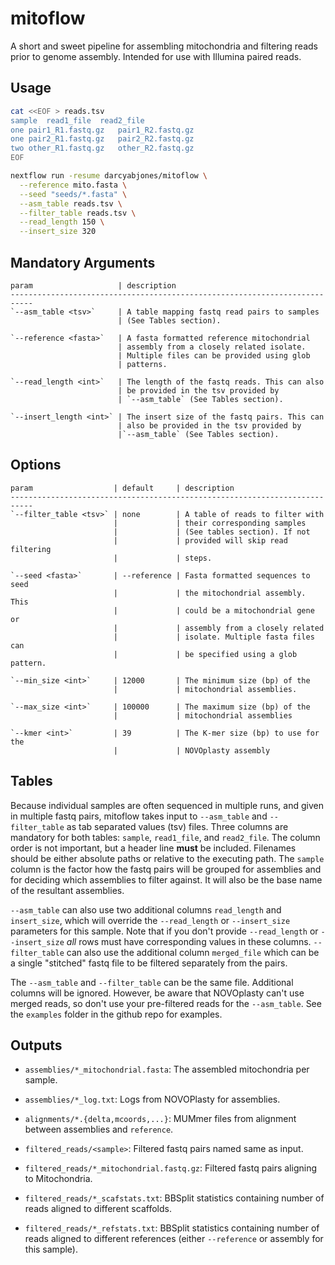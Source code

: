 # mitoflow

A short and sweet pipeline for assembling mitochondria and filtering
reads prior to genome assembly. Intended for use with Illumina paired
reads.

## Usage

```bash
cat <<EOF > reads.tsv
sample	read1_file	read2_file
one	pair1_R1.fastq.gz	pair1_R2.fastq.gz
one	pair2_R1.fastq.gz	pair2_R2.fastq.gz
two other_R1.fastq.gz	other_R2.fastq.gz
EOF

nextflow run -resume darcyabjones/mitoflow \
  --reference mito.fasta \
  --seed "seeds/*.fasta" \
  --asm_table reads.tsv \
  --filter_table reads.tsv \
  --read_length 150 \
  --insert_size 320
```

## Mandatory Arguments

```
param                   | description
---------------------------------------------------------------------------
`--asm_table <tsv>`     | A table mapping fastq read pairs to samples
                        | (See Tables section).

`--reference <fasta>`   | A fasta formatted reference mitochondrial
                        | assembly from a closely related isolate.
                        | Multiple files can be provided using glob
                        | patterns.

`--read_length <int>`   | The length of the fastq reads. This can also
                        | be provided in the tsv provided by
                        | `--asm_table` (See Tables section).

`--insert_length <int>` | The insert size of the fastq pairs. This can
                        | also be provided in the tsv provided by
                        |`--asm_table` (See Tables section).
```

## Options

```
param                  | default     | description
---------------------------------------------------------------------------
`--filter_table <tsv>` | none        | A table of reads to filter with
                       |             | their corresponding samples
                       |             | (See tables section). If not
                       |             | provided will skip read filtering
                       |             | steps.

`--seed <fasta>`       | --reference | Fasta formatted sequences to seed
                       |             | the mitochondrial assembly. This
                       |             | could be a mitochondrial gene or
                       |             | assembly from a closely related
                       |             | isolate. Multiple fasta files can
                       |             | be specified using a glob pattern.

`--min_size <int>`     | 12000       | The minimum size (bp) of the
                       |             | mitochondrial assemblies.

`--max_size <int>`     | 100000      | The maximum size (bp) of the
                       |             | mitochondrial assemblies

`--kmer <int>`         | 39          | The K-mer size (bp) to use for the
                       |             | NOVOplasty assembly
```

## Tables

Because individual samples are often sequenced in multiple runs,
and given in multiple fastq pairs, mitoflow takes input to `--asm_table`
and `--filter_table` as tab separated values (tsv) files. Three columns
are mandatory for both tables: `sample`, `read1_file`, and `read2_file`.
The column order is not important, but a header line **must** be included.
Filenames should be either absolute paths or relative to the executing
path. The `sample` column is the factor how the fastq pairs will be
grouped for assemblies and for deciding which assemblies to filter against.
It will also be the base name of the resultant assemblies.

`--asm_table` can also use two additional columns `read_length` and
`insert_size`, which will override the `--read_length` or `--insert_size`
parameters for this sample. Note that if you don't provide `--read_length`
or `--insert_size` _all_ rows must have corresponding values in these
columns. `--filter_table` can also use the additional column `merged_file`
which can be a single "stitched" fastq file to be filtered separately from
the pairs.

The `--asm_table` and `--filter_table` can be the same file. Additional
columns will be ignored. However, be aware that NOVOplasty can't use
merged reads, so don't use your pre-filtered reads for the `--asm_table`.
See the `examples` folder in the github repo for examples.

## Outputs

* `assemblies/*_mitochondrial.fasta`:
    The assembled mitochondria per sample. 

* `assemblies/*_log.txt`:
    Logs from NOVOPlasty for assemblies.

* `alignments/*.{delta,mcoords,...}`:
    MUMmer files from alignment between assemblies and `reference`.

* `filtered_reads/<sample>`:
    Filtered fastq pairs named same as input.

* `filtered_reads/*_mitochondrial.fastq.gz`:
    Filtered fastq pairs aligning to Mitochondria.

* `filtered_reads/*_scafstats.txt`:
    BBSplit statistics containing number of reads aligned to different
    scaffolds.

* `filtered_reads/*_refstats.txt`:
    BBSplit statistics containing number of reads aligned to different
    references (either `--reference` or assembly for this sample).
